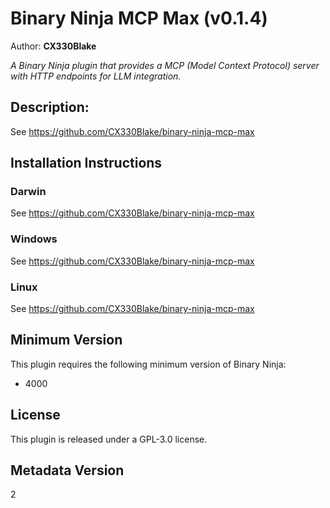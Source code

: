 # Binary Ninja MCP Max (v0.1.4)
Author: **CX330Blake**

_A Binary Ninja plugin that provides a MCP (Model Context Protocol) server with HTTP endpoints for LLM integration._

## Description:

See https://github.com/CX330Blake/binary-ninja-mcp-max


## Installation Instructions

### Darwin

See https://github.com/CX330Blake/binary-ninja-mcp-max

### Windows

See https://github.com/CX330Blake/binary-ninja-mcp-max

### Linux

See https://github.com/CX330Blake/binary-ninja-mcp-max

## Minimum Version

This plugin requires the following minimum version of Binary Ninja:

* 4000


## License

This plugin is released under a GPL-3.0 license.
## Metadata Version

2
